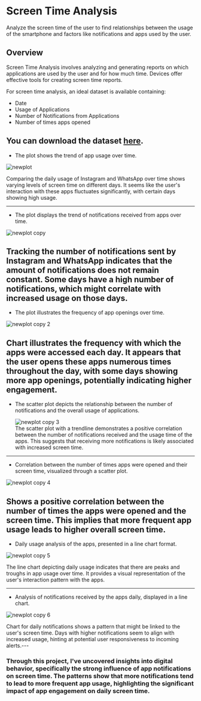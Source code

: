# Screen Time Analysis
Analyze the screen time of the user to find relationships between the usage of the smartphone and factors like notifications and apps used by the user.

## Overview

Screen Time Analysis involves analyzing and generating reports on which applications are used by the user and for how much time. Devices offer effective tools for creating screen time reports.  


For screen time analysis, an ideal dataset is available containing:  

- Date
- Usage of Applications
- Number of Notifications from Applications
- Number of times apps opened

You can download the dataset [here](https://www.kaggle.com/datasets/ruchi798/analyzing-screen-time).  
---

- The plot shows the trend of app usage over time.

![newplot](https://github.com/BhavyaChawlaGit/Screen-Time-Analysis-using-Python/assets/112718303/ee3f9204-9e49-45bb-9a4e-41c70fc1e67c)

Comparing the daily usage of Instagram and WhatsApp over time shows varying levels of screen time on different days. It seems like the user's interaction with these apps fluctuates significantly, with certain days showing high usage.

---

- The plot displays the trend of notifications received from apps over time.

![newplot copy](https://github.com/BhavyaChawlaGit/Screen-Time-Analysis-using-Python/assets/112718303/c805d1ac-178b-4d7d-a557-e10ed00040d8)  

Tracking the number of notifications sent by Instagram and WhatsApp indicates that the amount of notifications does not remain constant. Some days have a high number of notifications, which might correlate with increased usage on those days.
---

- The plot illustrates the frequency of app openings over time.  

![newplot copy 2](https://github.com/BhavyaChawlaGit/Screen-Time-Analysis-using-Python/assets/112718303/f847f09d-e9fb-40bf-ae99-2f9656714df9)  

Chart illustrates the frequency with which the apps were accessed each day. It appears that the user opens these apps numerous times throughout the day, with some days showing more app openings, potentially indicating higher engagement.
---
- The scatter plot depicts the relationship between the number of notifications and the overall usage of applications.  

  ![newplot copy 3](https://github.com/BhavyaChawlaGit/Screen-Time-Analysis-using-Python/assets/112718303/a17b0849-429e-42bb-89e9-de2e3bb32de9)  
The scatter plot with a trendline demonstrates a positive correlation between the number of notifications received and the usage time of the apps. This suggests that receiving more notifications is likely associated with increased screen time.
---

- Correlation between the number of times apps were opened and their screen time, visualized through a scatter plot.  

![newplot copy 4](https://github.com/BhavyaChawlaGit/Screen-Time-Analysis-using-Python/assets/112718303/c3d1abba-6c22-43a8-b078-1059a0500ca6)  

Shows a positive correlation between the number of times the apps were opened and the screen time. This implies that more frequent app usage leads to higher overall screen time.
---


- Daily usage analysis of the apps, presented in a line chart format.  

![newplot copy 5](https://github.com/BhavyaChawlaGit/Screen-Time-Analysis-using-Python/assets/112718303/a6885d81-a18b-405d-b3ce-d1d008ebb109)

The line chart depicting daily usage indicates that there are peaks and troughs in app usage over time. It provides a visual representation of the user's interaction pattern with the apps.

---
- Analysis of notifications received by the apps daily, displayed in a line chart.

![newplot copy 6](https://github.com/BhavyaChawlaGit/Screen-Time-Analysis-using-Python/assets/112718303/90de61e2-23d2-4dbb-8fdc-ce1087f89d65)  

Chart for daily notifications shows a pattern that might be linked to the user's screen time. Days with higher notifications seem to align with increased usage, hinting at potential user responsiveness to incoming alerts.---

### Through this project, I've uncovered insights into digital behavior, specifically the strong influence of app notifications on screen time. The patterns show that more notifications tend to lead to more frequent app usage, highlighting the significant impact of app engagement on daily screen time.


